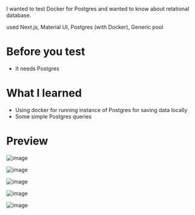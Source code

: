 I wanted to test Docker for Postgres and wanted to know about relational database.

used Next.js, Material UI, Postgres (with Docker), Generic pool

# Before you test
- It needs Postgres

# What I learned
- Using docker for running instance of Postgres for saving data locally
- Some simple Postgres queries

# Preview
![image](https://user-images.githubusercontent.com/77925373/199551026-72ade529-57dd-45aa-8706-37cc8fefce25.png)

![image](https://user-images.githubusercontent.com/77925373/199551108-c63edfb2-fb33-4d0f-99a7-a2c215daebf4.png)

![image](https://user-images.githubusercontent.com/77925373/199551706-3a73c0e1-87d0-453b-a066-be26e60617c0.png)

![image](https://user-images.githubusercontent.com/77925373/199550766-5c807c75-70ac-4664-8192-dc5070280ce9.png)

![image](https://user-images.githubusercontent.com/77925373/199551332-54c051ff-0e74-4017-a1ea-060845657e56.png)

